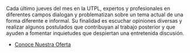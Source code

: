 Cada último jueves del mes en la UTPL, expertos y profesionales en diferentes campos dialogan y problematizan sobre un tema actual de una forma diferente e informal. Su finalidad es escuchar opiniones diversas y realizar algunos postulados que contribuyan al trabajo posterior y que ayuden a fomentar inquietudes que despiertan una entretenida discusión.

- [Conoce Nuestra Oferta](https://firebasestorage.googleapis.com/v0/b/innovaciondocente-utpl.appspot.com/o/acerca-nosotros%2FCalendario%20Cafe%C3%AC%20Cienti%C3%ACfico%202019.png?alt=media&token=d0deab6d-5ebc-4d07-8cfc-1d40bc534d1e)
